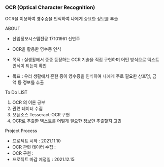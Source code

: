 ### OCR (Optical Character Recognition)

OCR을 이용하여 영수증을 인식하여 나에게 중요한 정보를 추출 

ABOUT 
 
 * 산업정보시스템전공 17101961 신연주 

 * OCR을 활용한 영수증 인식 

 * 목적 : 실생활에서 종종 등장하는 OCR 기술을 직접 구현하며 어떤 방식으로 텍스트 인식이 되는지 확인 
 
 * 목표 : 우리 생활에서 흔한 종이 영수증을 인식하여 나에게 주로 필요한 상호명, 금액 등 정보를 추출 

To Do LIST 
  1. OCR 의 이론 공부
  2. 관련 데이터 수집
  3. 오픈소스 Tesseract-OCR 구현 
  4. OCR로 추출한 텍스트를 어떻게 필요한 정보만 추출할지 고민

Project Process 
 - 프로젝트 시작 : 2021.11.10
 - OCR 관련 데이터 수집 :  
 - OCR 구현 : 
 - 프로젝트 마감 예정일 : 2021.12.15 

